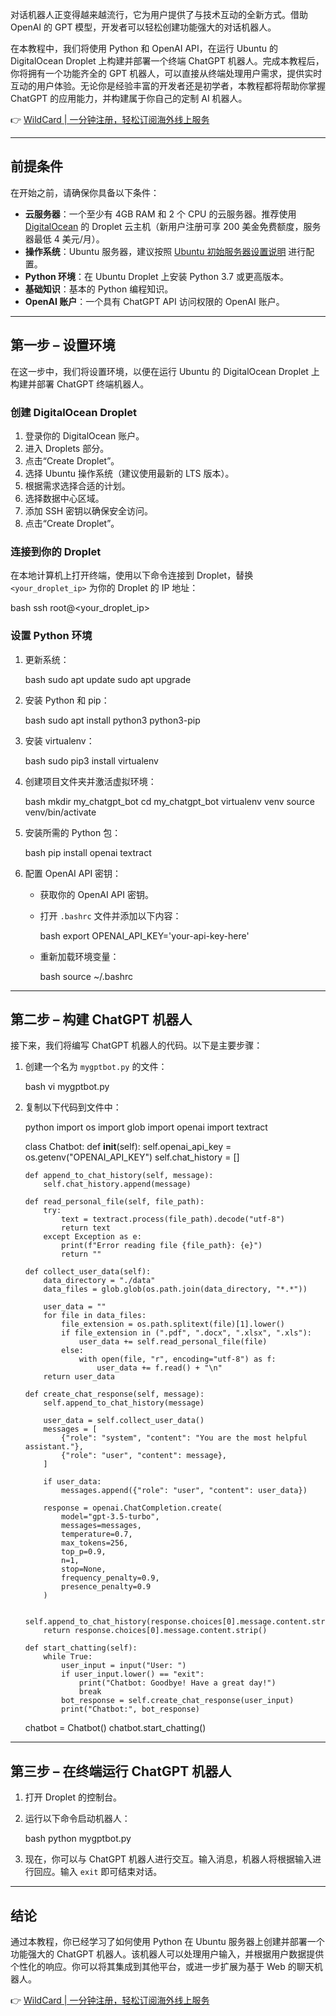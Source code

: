 对话机器人正变得越来越流行，它为用户提供了与技术互动的全新方式。借助 OpenAI 的 GPT 模型，开发者可以轻松创建功能强大的对话机器人。

在本教程中，我们将使用 Python 和 OpenAI API，在运行 Ubuntu 的 DigitalOcean Droplet 上构建并部署一个终端 ChatGPT 机器人。完成本教程后，你将拥有一个功能齐全的 GPT 机器人，可以直接从终端处理用户需求，提供实时互动的用户体验。无论你是经验丰富的开发者还是初学者，本教程都将帮助你掌握 ChatGPT 的应用能力，并构建属于你自己的定制 AI 机器人。

👉 [WildCard | 一分钟注册，轻松订阅海外线上服务](https://bit.ly/bewildcard)

---

## 前提条件

在开始之前，请确保你具备以下条件：

- **云服务器**：一个至少有 4GB RAM 和 2 个 CPU 的云服务器。推荐使用 [DigitalOcean](https://bit.ly/bewildcard) 的 Droplet 云主机（新用户注册可享 200 美金免费额度，服务器最低 4 美元/月）。
- **操作系统**：Ubuntu 服务器，建议按照 [Ubuntu 初始服务器设置说明](https://bit.ly/bewildcard) 进行配置。
- **Python 环境**：在 Ubuntu Droplet 上安装 Python 3.7 或更高版本。
- **基础知识**：基本的 Python 编程知识。
- **OpenAI 账户**：一个具有 ChatGPT API 访问权限的 OpenAI 账户。

---

## 第一步 – 设置环境

在这一步中，我们将设置环境，以便在运行 Ubuntu 的 DigitalOcean Droplet 上构建并部署 ChatGPT 终端机器人。

### 创建 DigitalOcean Droplet

1. 登录你的 DigitalOcean 账户。
2. 进入 Droplets 部分。
3. 点击“Create Droplet”。
4. 选择 Ubuntu 操作系统（建议使用最新的 LTS 版本）。
5. 根据需求选择合适的计划。
6. 选择数据中心区域。
7. 添加 SSH 密钥以确保安全访问。
8. 点击“Create Droplet”。

### 连接到你的 Droplet

在本地计算机上打开终端，使用以下命令连接到 Droplet，替换 `<your_droplet_ip>` 为你的 Droplet 的 IP 地址：

bash
ssh root@<your_droplet_ip>


### 设置 Python 环境

1. 更新系统：

   bash
   sudo apt update
   sudo apt upgrade
   

2. 安装 Python 和 pip：

   bash
   sudo apt install python3 python3-pip
   

3. 安装 virtualenv：

   bash
   sudo pip3 install virtualenv
   

4. 创建项目文件夹并激活虚拟环境：

   bash
   mkdir my_chatgpt_bot
   cd my_chatgpt_bot
   virtualenv venv
   source venv/bin/activate
   

5. 安装所需的 Python 包：

   bash
   pip install openai textract
   

6. 配置 OpenAI API 密钥：

   - 获取你的 OpenAI API 密钥。
   - 打开 `.bashrc` 文件并添加以下内容：

     bash
     export OPENAI_API_KEY='your-api-key-here'
     

   - 重新加载环境变量：

     bash
     source ~/.bashrc
     

---

## 第二步 – 构建 ChatGPT 机器人

接下来，我们将编写 ChatGPT 机器人的代码。以下是主要步骤：

1. 创建一个名为 `mygptbot.py` 的文件：

   bash
   vi mygptbot.py
   

2. 复制以下代码到文件中：

   python
   import os
   import glob
   import openai
   import textract

   class Chatbot:
       def __init__(self):
           self.openai_api_key = os.getenv("OPENAI_API_KEY")
           self.chat_history = []

       def append_to_chat_history(self, message):
           self.chat_history.append(message)

       def read_personal_file(self, file_path):
           try:
               text = textract.process(file_path).decode("utf-8")
               return text
           except Exception as e:
               print(f"Error reading file {file_path}: {e}")
               return ""

       def collect_user_data(self):
           data_directory = "./data"
           data_files = glob.glob(os.path.join(data_directory, "*.*"))

           user_data = ""
           for file in data_files:
               file_extension = os.path.splitext(file)[1].lower()
               if file_extension in (".pdf", ".docx", ".xlsx", ".xls"):
                   user_data += self.read_personal_file(file)
               else:
                   with open(file, "r", encoding="utf-8") as f:
                       user_data += f.read() + "\n"
           return user_data

       def create_chat_response(self, message):
           self.append_to_chat_history(message)

           user_data = self.collect_user_data()
           messages = [
               {"role": "system", "content": "You are the most helpful assistant."},
               {"role": "user", "content": message},
           ]

           if user_data:
               messages.append({"role": "user", "content": user_data})

           response = openai.ChatCompletion.create(
               model="gpt-3.5-turbo",
               messages=messages,
               temperature=0.7,
               max_tokens=256,
               top_p=0.9,
               n=1,
               stop=None,
               frequency_penalty=0.9,
               presence_penalty=0.9
           )

           self.append_to_chat_history(response.choices[0].message.content.strip())
           return response.choices[0].message.content.strip()

       def start_chatting(self):
           while True:
               user_input = input("User: ")
               if user_input.lower() == "exit":
                   print("Chatbot: Goodbye! Have a great day!")
                   break
               bot_response = self.create_chat_response(user_input)
               print("Chatbot:", bot_response)

   chatbot = Chatbot()
   chatbot.start_chatting()
   

---

## 第三步 – 在终端运行 ChatGPT 机器人

1. 打开 Droplet 的控制台。
2. 运行以下命令启动机器人：

   bash
   python mygptbot.py
   

3. 现在，你可以与 ChatGPT 机器人进行交互。输入消息，机器人将根据输入进行回应。输入 `exit` 即可结束对话。

---

## 结论

通过本教程，你已经学习了如何使用 Python 在 Ubuntu 服务器上创建并部署一个功能强大的 ChatGPT 机器人。该机器人可以处理用户输入，并根据用户数据提供个性化的响应。你可以将其集成到其他平台，或进一步扩展为基于 Web 的聊天机器人。

👉 [WildCard | 一分钟注册，轻松订阅海外线上服务](https://bit.ly/bewildcard)